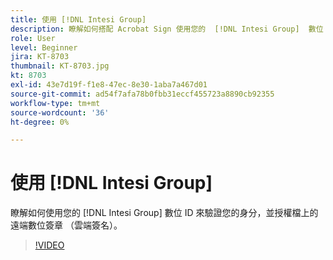 ```yaml
---
title: 使用 [!DNL Intesi Group]
description: 瞭解如何搭配 Acrobat Sign 使用您的  [!DNL Intesi Group]  數位 ID
role: User
level: Beginner
jira: KT-8703
thumbnail: KT-8703.jpg
kt: 8703
exl-id: 43e7d19f-f1e8-47ec-8e30-1aba7a467d01
source-git-commit: ad54f7afa78b0fbb31eccf455723a8890cb92355
workflow-type: tm+mt
source-wordcount: '36'
ht-degree: 0%

---
```


# 使用 [!DNL Intesi Group]

瞭解如何使用您的 [!DNL Intesi Group] 數位 ID 來驗證您的身分，並授權檔上的遠端數位簽章 （雲端簽名）。

>[!VIDEO](https://video.tv.adobe.com/v/336989?quality=12&learn=on&hidetitle=true)
